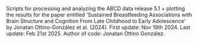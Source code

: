 Scripts for processing and analyzing the ABCD data release 5.1 + plotting the results for the paper entitled 'Sustained Breastfeeding Associations with Brain Structure and Cognition From Late Childhood to Early Adolescence' by Jonatan Ottino-González et al. (2024). First update: Nov 19th 2024. Last update: Feb 21st 2025. Author of code: Jonatan Ottino González.
